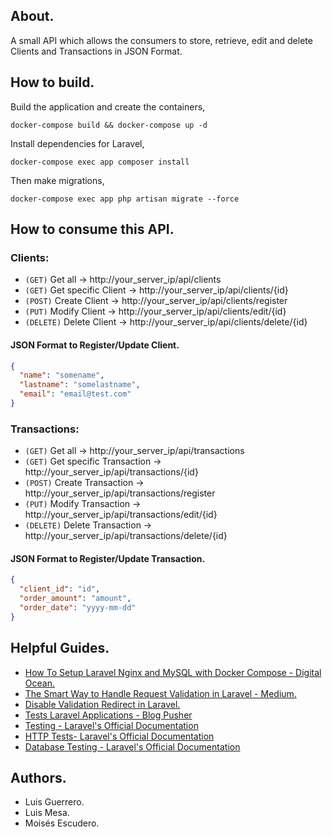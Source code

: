 ## About.
A small API which allows the consumers to store, retrieve, edit and delete Clients and Transactions in JSON Format.

## How to build.

Build the application and create the containers,
```
docker-compose build && docker-compose up -d
```
Install dependencies for Laravel,
```
docker-compose exec app composer install 
```
Then make migrations, 
```
docker-compose exec app php artisan migrate --force
```

## How to consume this API.
### Clients:
  - ```(GET)``` Get all -> http://your_server_ip/api/clients
  - ```(GET)``` Get specific Client -> http://your_server_ip/api/clients/{id}
  - ```(POST)``` Create Client -> http://your_server_ip/api/clients/register
  - ```(PUT)``` Modify Client -> http://your_server_ip/api/clients/edit/{id}
  - ```(DELETE)``` Delete Client -> http://your_server_ip/api/clients/delete/{id}

#### JSON Format to Register/Update Client.
```json
{
  "name": "somename",
  "lastname": "somelastname",
  "email": "email@test.com"
}
```

### Transactions:
  - ```(GET)``` Get all -> http://your_server_ip/api/transactions
  - ```(GET)``` Get specific Transaction -> http://your_server_ip/api/transactions/{id}
  - ```(POST)``` Create Transaction -> http://your_server_ip/api/transactions/register
  - ```(PUT)``` Modify Transaction -> http://your_server_ip/api/transactions/edit/{id}
  - ```(DELETE)``` Delete Transaction -> http://your_server_ip/api/transactions/delete/{id}
  
#### JSON Format to Register/Update Transaction.
```json
{
  "client_id": "id",
  "order_amount": "amount",
  "order_date": "yyyy-mm-dd"
}
```

## Helpful Guides.
  - [How To Setup Laravel Nginx and MySQL with Docker Compose - Digital Ocean.](https://www.digitalocean.com/community/tutorials/how-to-set-up-laravel-nginx-and-mysql-with-docker-compose)
  - [The Smart Way to Handle Request Validation in Laravel - Medium.](https://medium.com/@kamerk22/the-smart-way-to-handle-request-validation-in-laravel-5e8886279271)
  - [Disable Validation Redirect in Laravel.](https://paulund.co.uk/disable-validation-redirect-in-laravel)
  - [Tests Laravel Applications - Blog Pusher](https://blog.pusher.com/tests-laravel-applications/)  
  - [Testing - Laravel's Official Documentation](https://laravel.com/docs/5.7/testing)
  - [HTTP Tests- Laravel's Official Documentation](https://laravel.com/docs/5.7/http-tests)  
  - [Database Testing - Laravel's Official Documentation](https://laravel.com/docs/5.7/database-testing)  

## Authors.
  - Luis Guerrero.
  - Luis Mesa.
  - Moisés Escudero. 
